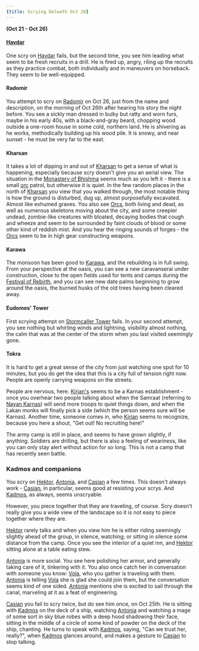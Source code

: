 ```yaml
---
{title: Scrying Delwath Oct 26}
---
```

**(Oct 21 - Oct 26)**

#### [Havdar](<../../../people/dunmari/havdar.md>)

One scry on [Havdar](<../../../people/dunmari/havdar.md>) fails, but the second time, you see him leading what seem to be fresh recruits in a drill. He is fired up, angry, riling up the recruits as they practice combat, both individually and in maneuvers on horseback. They seem to be well-equipped.

#### Radomir

You attempt to scry on [Radomir](<../../../people/other-humans/radomir.md>) on Oct 26, just from the name and description, on the morning of Oct 26th after hearing his story the night before. You see a sickly man dressed in bulky but ratty and worn furs, maybe in his early 40s, with a black-and-gray beard, chopping wood outside a one-room house in some cold, northern land. He is shivering as he works, methodically building up his wood pile. It is snowy, and near sunset - he must be very far to the east.

#### Kharsan

It takes a lot of dipping in and out of [Kharsan](<../../../gazetteer/greater-dunmar/dunmari-basin/kharsan.md>) to get a sense of what is happening, especially because scry doesn't give you an aerial view. The situation in the [Monastery of Bhishma](<../../../gazetteer/greater-dunmar/dunmari-basin/monastery-of-bhishma.md>) seems much as you left it - there is a small [orc](<../../../species/orcs.md>) patrol, but otherwise it is quiet. In the few random places in the north of [Kharsan](<../../../gazetteer/greater-dunmar/dunmari-basin/kharsan.md>) you view that you walked through, the most notable thing is how the ground is disturbed, dug up, almost purposefully excavated. Almost like exhumed graves. You also see [Orcs](<../../../species/orcs.md>), both living and dead, as well as numerous skeletons moving about the city, and some creepier undead, zombie-like creatures with bloated, decaying bodies that cough and wheeze and seem to be surrounded by faint clouds of blood or some other kind of reddish mist. And you hear the ringing sounds of forges - the [Orcs](<../../../species/orcs.md>) seem to be in high gear constructing weapons.

#### Karawa

The monsoon has been good to [Karawa](<../../../gazetteer/greater-dunmar/realms/dunmar/eastern-dunmar/karawa.md>), and the rebuilding is in full swing. From your perspective at the oasis, you can see a new caravanserai under construction, close to the open fields used for tents and camps during the [Festival of Rebirth](<../../../gods-and-religions/holidays-and-festivals/dunmari-festivals/festival-of-rebirth.md>), and you can see new date palms beginning to grow around the oasis, the burned husks of the old trees having been cleared away.

#### Eudomes' Tower

First scrying attempt on [Stormcaller Tower](<../../../gazetteer/greater-dunmar/dunmari-basin/stormcaller-tower.md>) fails. In your second attempt, you see nothing but whirling winds and lightning, visibility almost nothing, the calm that was at the center of the storm when you last visited seemingly gone.

#### Tokra

It is hard to get a great sense of the city from just watching one spot for 10 minutes, but you do get the idea that this is a city full of tension right now. People are openly carrying weapons on the streets.

People are nervous, here. [Kirian's](<../../../gazetteer/greater-dunmar/realms/dunmar/central-dunmar/tokra/kirian-s.md>) seems to be a Karnas establishment - once you overhear two people talking about when the Samraat (referring to [Nayan Karnas](<../../../people/dunmari/nayan-karnas.md>)) will send more troops to quiet things down, and when the Lakan monks will finally pick a side (which the person seems sure will be Karnas). Another time, someone comes in, who [Kirian](<../../../people/dunmari/kirian.md>) seems to recognize, because you here a shout, "Get out! No recruiting here!"

The army camp is still in place, and seems to have grown slightly, if anything. Soldiers are drilling, but there is also a feeling of weariness, like you can only stay alert without action for so long. This is not a camp that has recently seen battle.

### Kadmos and companions

You scry on [Hektor](<../../../people/chardonians/hektor.md>), [Antonia](<../../../people/chardonians/antonia.md>), and [Casian](<../../../people/chardonians/casian.md>) a few times. This doesn't always work - [Casian](<../../../people/chardonians/casian.md>), in particular, seems good at resisting your scrys. And [Kadmos](<../../../people/chardonians/kadmos.md>), as always, seems unscryable.

However, you piece together that they are traveling, of course. Scry doesn't really give you a wide view of the landscape so it is not easy to piece together where they are.

[Hektor](<../../../people/chardonians/hektor.md>) rarely talks and when you view him he is either riding seemingly slightly ahead of the group, in silence, watching; or sitting in silence some distance from the camp. Once you see the interior of a quiet inn, and [Hektor](<../../../people/chardonians/hektor.md>) sitting alone at a table eating stew.

[Antonia](<../../../people/chardonians/antonia.md>) is more social. You see here polishing her armor, and generally taking care of it, tinkering with it. You also once catch her in conversation with someone you know: [Vola](<../../../people/chardonians/vola.md>), who you gather is traveling with them. [Antonia](<../../../people/chardonians/antonia.md>) is telling [Vola](<../../../people/chardonians/vola.md>) she is glad she could join them, but the conversation seems kind of one sided. [Antonia](<../../../people/chardonians/antonia.md>) mentions she is excited to sail through the canal, marveling at it as a feat of engineering.

[Casian](<../../../people/chardonians/casian.md>) you fail to scry twice, but do see him once, on Oct 25th. He is sitting with [Kadmos](<../../../people/chardonians/kadmos.md>) on the deck of a ship, watching [Antonia](<../../../people/chardonians/antonia.md>) and watching a mage of some sort in sky blue robes with a deep hood shadowing their face, sitting in the middle of a circle of some kind of powder on the deck of the ship, chanting. He turns to speak with [Kadmos](<../../../people/chardonians/kadmos.md>), saying, "Can we trust her, really?", when [Kadmos](<../../../people/chardonians/kadmos.md>) glances around, and makes a gesture to [Casian](<../../../people/chardonians/casian.md>) to stop talking.
